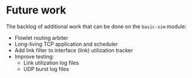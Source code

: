 # Future work

The backlog of additional work that can be done on the `basic-sim` module:

* Flowlet routing arbiter
* Long-living TCP application and scheduler
* Add link filter to interface (link) utilization tracker
* Improve testing:
  * Link utilization log files
  * UDP burst log files

